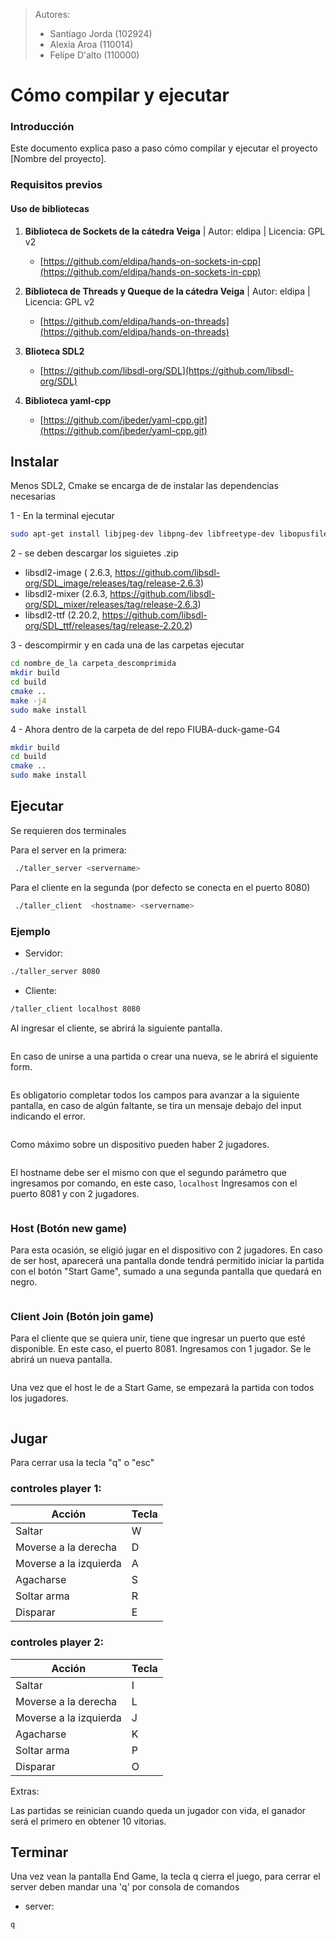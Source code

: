 > Autores: 
>  - Santiago Jorda (102924)
>  - Alexia Aroa (110014) 
>  - Felipe D'alto (110000)
 
# Cómo compilar y ejecutar 

### Introducción
Este documento explica paso a paso cómo compilar y ejecutar el proyecto [Nombre del proyecto].

### Requisitos previos
#### Uso de bibliotecas

1. **Biblioteca de Sockets de la cátedra Veiga** | Autor: eldipa | Licencia: GPL v2
    - [https://github.com/eldipa/hands-on-sockets-in-cpp](https://github.com/eldipa/hands-on-sockets-in-cpp)

2. **Biblioteca de Threads y Queque de la cátedra Veiga** | Autor: eldipa | Licencia: GPL v2
    - [https://github.com/eldipa/hands-on-threads](https://github.com/eldipa/hands-on-threads)

3. **Blioteca SDL2** 
    - [https://github.com/libsdl-org/SDL](https://github.com/libsdl-org/SDL)

4. **Biblioteca  yaml-cpp**
    - [https://github.com/jbeder/yaml-cpp.git](https://github.com/jbeder/yaml-cpp.git)

## Instalar

Menos SDL2, Cmake se encarga de de instalar las dependencias necesarias 

1 - En la terminal ejecutar 
```bash
sudo apt-get install libjpeg-dev libpng-dev libfreetype-dev libopusfile-dev libflac-dev libxmp-dev libfluidsynth-dev libwavpack-dev cmake libmodplug-dev libsdl2-dev
```
2 - se deben descargar los siguietes .zip


- libsdl2-image ( 2.6.3, https://github.com/libsdl-org/SDL_image/releases/tag/release-2.6.3)
- libsdl2-mixer (2.6.3, https://github.com/libsdl-org/SDL_mixer/releases/tag/release-2.6.3)
- libsdl2-ttf (2.20.2, https://github.com/libsdl-org/SDL_ttf/releases/tag/release-2.20.2)

3 - descompirmir y en cada una de las carpetas ejecutar 

```bash
cd nombre_de_la carpeta_descomprimida
mkdir build
cd build
cmake ..
make -j4
sudo make install
```

4 - Ahora dentro de la carpeta de del repo FIUBA-duck-game-G4

```bash
mkdir build
cd build
cmake ..
sudo make install
```

## Ejecutar
Se requieren dos terminales 

Para el server en la primera:
```bash
 ./taller_server <servername>
```

Para el cliente en la segunda 
(por defecto se conecta en el puerto 8080)

```bash
 ./taller_client  <hostname> <servername>
```

### Ejemplo
- Servidor: 
```bash  
./taller_server 8080
```
- Cliente:
```bash  
/taller_client localhost 8080
```

Al ingresar el cliente, se abrirá la siguiente pantalla.

<image src="imgs/lobby1.png" alt="">

En caso de unirse a una partida o crear una nueva, se le abrirá el siguiente form.

<image src="imgs/lobby2.png" alt="">

Es obligatorio completar todos los campos para avanzar a la siguiente pantalla, en caso de algún faltante, se tira un mensaje debajo del input indicando el error.

<image src="imgs/lobby3.png" alt="">

Como máximo sobre un dispositivo pueden haber 2 jugadores.

<image src="imgs/lobby4.png" alt="">

El hostname debe ser el mismo con que el segundo parámetro que ingresamos por comando, en este caso, `localhost`
Ingresamos con el puerto 8081 y con 2 jugadores.

<image src="imgs/lobby7.png" alt="">

### Host (Botón new game)
Para esta ocasión, se eligió jugar en el dispositivo con 2 jugadores. En caso de ser host, aparecerá una pantalla donde tendrá permitido iniciar la partida con el botón "Start Game", sumado a una segunda pantalla que quedará en negro.

<image src="imgs/lobby5.png" alt="">

### Client Join (Botón join game)
Para el cliente que se quiera unir, tiene que ingresar un puerto que esté disponible. En este caso, el puerto 8081. Ingresamos con 1 jugador.
Se le abrirá un nueva pantalla.

<image src="imgs/lobby8.png" alt="">

Una vez que el host le de a Start Game, se empezará la partida con todos los jugadores.

<image src="imgs/lobby9.png" alt="">

## Jugar 

Para cerrar usa la tecla "q" o "esc"

### controles player 1:

| Acción             | Tecla |
|--------------------|-------|
| Saltar             | W     |
| Moverse a la derecha | D     |
| Moverse a la izquierda | A     |
| Agacharse          | S     |
| Soltar arma        | R     |
| Disparar           | E     |

### controles player 2:

| Acción             | Tecla |
|--------------------|-------|
| Saltar             | I     |
| Moverse a la derecha | L     |
| Moverse a la izquierda | J     |
| Agacharse          | K     |
| Soltar arma        | P     |
| Disparar           | O     |

Extras:

Las partidas se reinician cuando queda un jugador con vida, el ganador será el primero en obtener 10 vitorias.

## Terminar 
Una vez vean la pantalla End Game, la tecla q cierra el juego, para cerrar el server deben mandar una 'q' por consola de comandos 

- server:
````bash
q
````